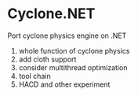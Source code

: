 Cyclone.NET
===========

Port cyclone physics engine on .NET

1. whole function of cyclone physics
2. add cloth support
3. consider multithread optimization
4. tool chain
5. HACD and other experiment
